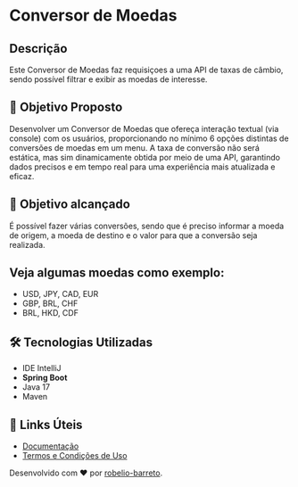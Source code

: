 
# Conversor de Moedas

<h2>Descrição</h2>

<p>
    Este Conversor de Moedas faz requisiçoes a uma API de taxas de câmbio, sendo possível filtrar e exibir as moedas
de interesse.
</p>

<h2>🎯 Objetivo  Proposto</h2>

<p>
    Desenvolver um Conversor de Moedas que ofereça interação textual (via console) com os usuários, proporcionando no mínimo 6 opções distintas de conversões de moedas em um menu. A taxa de conversão não será estática, mas sim dinamicamente obtida por meio de uma API, garantindo dados precisos e em tempo real para uma experiência mais atualizada e eficaz.
</p>

<h2>🎯 Objetivo alcançado</h2>

<p>
    É possível fazer várias conversões, sendo que é preciso informar a 
    moeda de origem, a moeda de destino e o valor para que a conversão
    seja realizada.
</p>

<h2>Veja algumas moedas como exemplo:</h2>

<ul>
    <li>USD, JPY, CAD, EUR</li>
    <li>GBP, BRL, CHF</li>
    <li>BRL, HKD, CDF </li>
</ul>

<h2>🛠 Tecnologias Utilizadas</h2>

<ul>
    <li>IDE IntelliJ</li>
    <li><strong>Spring Boot</strong></li>
    <li>Java 17</li>
    <li>Maven</li>
</ul>

<h2>🔗 Links Úteis</h2>

<ul>
    <li><a href="https://www.exchangerate-api.com/docs">Documentação</a></li>
    <li><a href="https://www.exchangerate-api.com/terms">Termos e Condições de Uso</a></li>
</ul>

Desenvolvido com ♥ por [robelio-barreto](https://www.linkedin.com/in/robelio-barreto/ "robelio-barreto").

